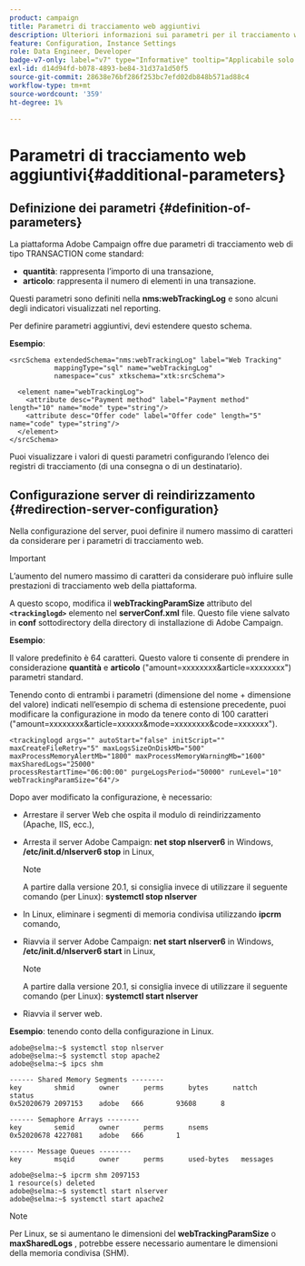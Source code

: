 ```yaml
---
product: campaign
title: Parametri di tracciamento web aggiuntivi
description: Ulteriori informazioni sui parametri per il tracciamento web
feature: Configuration, Instance Settings
role: Data Engineer, Developer
badge-v7-only: label="v7" type="Informative" tooltip="Applicabile solo a Campaign Classic v7"
exl-id: d14d94fd-b078-4893-be84-31d37a1d50f5
source-git-commit: 28638e76bf286f253bc7efd02db848b571ad88c4
workflow-type: tm+mt
source-wordcount: '359'
ht-degree: 1%

---
```


# Parametri di tracciamento web aggiuntivi{#additional-parameters}

## Definizione dei parametri {#definition-of-parameters}

La piattaforma Adobe Campaign offre due parametri di tracciamento web di tipo TRANSACTION come standard:

* **quantità**: rappresenta l’importo di una transazione,
* **articolo**: rappresenta il numero di elementi in una transazione.

Questi parametri sono definiti nella **nms:webTrackingLog** e sono alcuni degli indicatori visualizzati nel reporting.

Per definire parametri aggiuntivi, devi estendere questo schema.

**Esempio**:

```
<srcSchema extendedSchema="nms:webTrackingLog" label="Web Tracking"
           mappingType="sql" name="webTrackingLog" 
           namespace="cus" xtkschema="xtk:srcSchema">

  <element name="webTrackingLog">
    <attribute desc="Payment method" label="Payment method" length="10" name="mode" type="string"/>
    <attribute desc="Offer code" label="Offer code" length="5" name="code" type="string"/>
  </element>
</srcSchema>
```

Puoi visualizzare i valori di questi parametri configurando l’elenco dei registri di tracciamento (di una consegna o di un destinatario).

## Configurazione server di reindirizzamento {#redirection-server-configuration}

Nella configurazione del server, puoi definire il numero massimo di caratteri da considerare per i parametri di tracciamento web.

>[!IMPORTANT]
>
>L’aumento del numero massimo di caratteri da considerare può influire sulle prestazioni di tracciamento web della piattaforma.

A questo scopo, modifica il **webTrackingParamSize** attributo del **`<trackinglogd>`** elemento nel **serverConf.xml** file. Questo file viene salvato in **conf** sottodirectory della directory di installazione di Adobe Campaign.

**Esempio**:

Il valore predefinito è 64 caratteri. Questo valore ti consente di prendere in considerazione **quantità** e **articolo** (&quot;amount=xxxxxxxx&amp;article=xxxxxxxx&quot;) parametri standard.

Tenendo conto di entrambi i parametri (dimensione del nome + dimensione del valore) indicati nell’esempio di schema di estensione precedente, puoi modificare la configurazione in modo da tenere conto di 100 caratteri (&quot;amount=xxxxxxxx&amp;article=xxxxxx&amp;mode=xxxxxxxx&amp;code=xxxxxxx&quot;).

```
<trackinglogd args="" autoStart="false" initScript="" maxCreateFileRetry="5" maxLogsSizeOnDiskMb="500"
maxProcessMemoryAlertMb="1800" maxProcessMemoryWarningMb="1600" maxSharedLogs="25000"
processRestartTime="06:00:00" purgeLogsPeriod="50000" runLevel="10"
webTrackingParamSize="64"/>
```

Dopo aver modificato la configurazione, è necessario:

* Arrestare il server Web che ospita il modulo di reindirizzamento (Apache, IIS, ecc.),
* Arresta il server Adobe Campaign: **net stop nlserver6** in Windows, **/etc/init.d/nlserver6 stop** in Linux,

  >[!NOTE]
  >
  >A partire dalla versione 20.1, si consiglia invece di utilizzare il seguente comando (per Linux): **systemctl stop nlserver**

* In Linux, eliminare i segmenti di memoria condivisa utilizzando **ipcrm** comando,
* Riavvia il server Adobe Campaign: **net start nlserver6** in Windows, **/etc/init.d/nlserver6 start** in Linux,

  >[!NOTE]
  >
  >A partire dalla versione 20.1, si consiglia invece di utilizzare il seguente comando (per Linux): **systemctl start nlserver**

* Riavvia il server web.

**Esempio**: tenendo conto della configurazione in Linux.

```
adobe@selma:~$ systemctl stop nlserver
adobe@selma:~$ systemctl stop apache2
adobe@selma:~$ ipcs shm

------ Shared Memory Segments --------
key        shmid      owner      perms      bytes      nattch     status      
0x52020679 2097153    adobe   666        93608      8                       

------ Semaphore Arrays --------
key        semid      owner      perms      nsems     
0x52020678 4227081    adobe   666        1         

------ Message Queues --------
key        msqid      owner      perms      used-bytes   messages    

adobe@selma:~$ ipcrm shm 2097153                             
1 resource(s) deleted
adobe@selma:~$ systemctl start nlserver
adobe@selma:~$ systemctl start apache2
```

>[!NOTE]
>
>Per Linux, se si aumentano le dimensioni del **webTrackingParamSize** o **maxSharedLogs** , potrebbe essere necessario aumentare le dimensioni della memoria condivisa (SHM).
